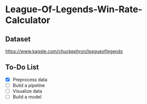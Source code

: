 # League-Of-Legends-Win-Rate-Calculator

## Dataset
https://www.kaggle.com/chuckephron/leagueoflegends

## To-Do List
- [x] Preprocess data
- [ ] Build a pipeline
- [ ] Visualize data
- [ ] Build a model
